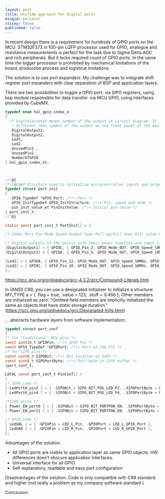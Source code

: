 ```yaml
---
layout: post
title: Unifide approach for digital ports
blogid: personal
sticky: false
published: false
---
```

In recent design there is a requirement for hundreds of GPIO ports on the MCU.
STM32F373 in 100-pin LQFP processor used for GPIO, analogue and resistance measurements is perfect for the task due to Sigma Delta ADC and rich peripherals. But it lacks required count of GPIO ports. In the same time the bigger processor is prohibited by mechanical limitations of the board, production process and logistical limitations.

The solution is to use port expanders. 
My challenge was to integrate shift register port expanders with clear separation of BSP and application layers.

There are two possibilities to toggle a GPIO port:
     via SIPO registers, using bsp module responsible for data transfer. 
     via MCU GPIO, using interfaces provided by CubeMX.
```C
typedef enum hal_gpio_index_e
{
  /* DigitalOutputX means number of the output in circuit diagram. It is
   * different than symbol of the output on the front panel of the device. */
   DigitalOutput1,
   DigitalOutput2,
   Led1,
   Led2,
   UnusedPin1 ,
   UnusedPin2 ,
   NumberOfGPIO
} hal_gpio_index_et;



//!@{
/*!\brief Structure used to initialize microcontroller inputs and outputs. */
typedef struct port_init
{
   GPIO_TypeDef *GPIO_Port; /*!< Port */
   GPIO_InitTypeDef GPIO_InitStructure; /*!< Pin, speed and mode */
   pin_init_value_et PinInitValue; /*!< Initial pin value */
} port_init_t;
//!@}

static const port_init_t PortInit[] = {

/* Index Port Pin Mode Speed Output type Pull-up/Pull down Init value Pin activation state*/

/* Digital outputs of the device with their power supplies and input signals used to check short circuit or overload. */
[DigitalOutput1] = { GPIOC, { GPIO_Pin_2, GPIO_Mode_OUT, GPIO_Speed_10MHz, GPIO_OType_PP, GPIO_PuPd_NOPULL }, PinLow },
[DigitalOutput2] = { GPIOA, { GPIO_Pin_5, GPIO_Mode_OUT, GPIO_Speed_10MHz, GPIO_OType_PP, GPIO_PuPd_NOPULL }, PinLow },

[Led1] = { GPIOA, { GPIO_Pin_12, GPIO_Mode_OUT, GPIO_Speed_10MHz, GPIO_OType_PP, GPIO_PuPd_NOPULL }, PinLow },
[Led2] = { GPIOC, { GPIO_Pin_10, GPIO_Mode_OUT, GPIO_Speed_10MHz, GPIO_OType_PP, GPIO_PuPd_NOPULL }, PinLow },
};
```
https://gcc.gnu.org/onlinedocs/gcc-4.3.2/gcc/Compound-Literals.html

In (ANSI) C99, you can use a designated initializer to initialize a structure:
MY_TYPE a = { .flag = true, .value = 123, .stuff = 0.456 };
Other members are initialized as zero: "Omitted field members are implicitly initialized the same as objects that have static storage duration." (https://gcc.gnu.org/onlinedocs/gcc/Designated-Inits.html)

... abstracts hardware layers from software implementation:

```c
typedef struct port_conf
{
/* for "traditional" MCU pins */
const uint16_t GPIOPin; /*!< GPIO Pin */
const GPIO_TypeDef *GPIOPort; /*!< Port of the Pin */
/* for SIPO pins */
const uint8_t SIPOBit; /*!< Bit location on SIPO */
const uint8_t SIPOPortByte; /*!< Port byte in SIPO buffer */
}port_conf_t;

LOCAL const port_conf_t PinConf[] =
{
/* SIPO Leds */
[ LedPort0_pin2 ] = { .SIPOBit = SIPO_BIT_POS_LED_P2, .SIPOPortByte = bsp_ports_Port0 },
[ LedPort0_pin4 ] = { .SIPOBit = SIPO_BIT_POS_LED_P4, .SIPOPortByte = bsp_ports_Port0 },

/*SIPO ports */
[ Power_EN_port0 ] = { .SIPOBit = SIPO_BIT_PORTPOW_EN, .SIPOPortByte = bsp_ports_Port0 },
[ Power_EN_port1 ] = { .SIPOBit = SIPO_BIT_PORTPOW_EN, .SIPOPortByte = bsp_ports_Port1 },

/* GPIO Leds */
[ LedUAL ] = { .GPIOPin = LED_L_Pin, .GPIOPort = LED_L_GPIO_Port },
[ LedUAR ] = { .GPIOPin = LED_R_Pin, .GPIOPort = LED_R_GPIO_Port },
};
```

Advantages of the solution:
+ All GPIO ports are visible to application layer as same GPIO objects. 
HW differences dosn't obscure application interfaces.
+ Universal interface for all GPIO.
+ Self explanatory, readable and easy port configuration

Disadvantages of the solution:
Code is only compatible with C99 standard and higher (not really a problem as my company software standard )

Conclusion
